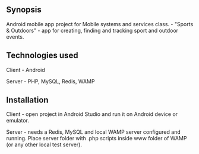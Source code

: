 ## Synopsis

Android mobile app project for Mobile systems and services class. - "Sports & Outdoors" - app for creating, finding and tracking sport and outdoor events.

## Technologies used

Client - Android

Server - PHP, MySQL, Redis, WAMP

## Installation

Client - open project in Android Studio and run it on Android device or emulator.

Server - needs a Redis, MySQL and local WAMP server configured and running. Place server folder with .php scripts inside www folder of WAMP (or any other local test server).
